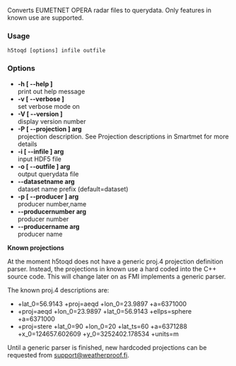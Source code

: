 Converts EUMETNET OPERA radar files to querydata. Only features in known use are supported.

### Usage

    h5toqd [options] infile outfile

### Options

* **-h [ --help ]**  
    print out help message
* **-v [ --verbose ]**  
    set verbose mode on
* **-V [ --version ]**  
    display version number
* **-P [ --projection ] arg**  
    projection description. See Projection descriptions in Smartmet for more details
* **-i [ --infile ] arg**  
    input HDF5 file
* **-o [ --outfile ] arg**  
    output querydata file
* **--datasetname arg**  
    dataset name prefix (default=dataset)
* **-p [ --producer ] arg**  
    producer number,name
* **--producernumber arg**  
    producer number
* **--producername arg**  
    producer name

**Known projections**

At the moment h5toqd does not have a generic proj.4 projection definition parser. Instead, the projections in known use a hard coded into the C++ source code. This will change later on as FMI implements a generic parser.

The known proj.4 descriptions are:

*    +lat_0=56.9143 +proj=aeqd +lon_0=23.9897 +a=6371000
*    +proj=aeqd +lon_0=23.9897 +lat_0=56.9143 +ellps=sphere +a=6371000
*    +proj=stere +lat_0=90 +lon_0=20 +lat_ts=60 +a=6371288 +x_0=124657.602609 +y_0=3252402.178534 +units=m

Until a generic parser is finished, new hardcoded projections can be requested from support@weatherproof.fi.
